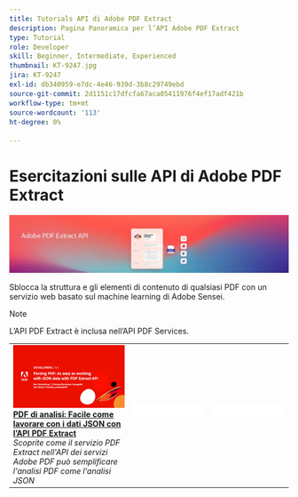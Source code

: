 ```yaml
---
title: Tutorials API di Adobe PDF Extract
description: Pagina Panoramica per l’API Adobe PDF Extract
type: Tutorial
role: Developer
skill: Beginner, Intermediate, Experienced
thumbnail: KT-9247.jpg
jira: KT-9247
exl-id: db340959-e7dc-4e46-939d-3b8c29749ebd
source-git-commit: 2d1151c17dfcfa67aca05411976f4ef17adf421b
workflow-type: tm+mt
source-wordcount: '113'
ht-degree: 0%

---
```


# Esercitazioni sulle API di Adobe PDF Extract

![Banner API di incorporamento PDF](../assets/pdfextracthero.jpg)

Sblocca la struttura e gli elementi di contenuto di qualsiasi PDF con un servizio web basato sul machine learning di Adobe Sensei.

>[!NOTE]
>
>L’API PDF Extract è inclusa nell’API PDF Services.

<table style="table-layout:fixed">
<tr>
 <td>
   <a href="https://experienceleague.adobe.com/docs/adobe-developers-live-events/events/2021/oct2021/parsing-pdf.html">
      <img alt="PDF di analisi: Facile come lavorare con i dati JSON con l’API PDF Extract" src="assets/ParsingPDF_1280.png" />
   </a>
    <div>
   <a href="https://experienceleague.adobe.com/docs/adobe-developers-live-events/events/2021/oct2021/parsing-pdf.html"><strong>PDF di analisi: Facile come lavorare con i dati JSON con l’API PDF Extract</strong></a>
    </div>
    <em>Scoprite come il servizio PDF Extract nell'API dei servizi Adobe PDF può semplificare l'analisi PDF come l'analisi JSON</em>
    <br>
  </td>
  <td>
    <img alt="Spaziatore" src="../assets/WhiteBanner_Placeholder.png" />
    <div>
    <br>
  </td>
  <td>
    <img alt="Spaziatore" src="../assets/WhiteBanner_Placeholder.png" />
    <div>
    <br>
  </td>
</tr>
</table>
